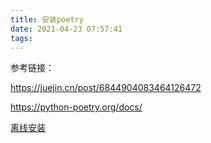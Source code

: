 ```yaml
---
title: 安装poetry
date: 2021-04-23 07:57:41
tags:
---
```

参考链接：

https://juejin.cn/post/6844904083464126472

https://python-poetry.org/docs/

[离线安装](https://github.91chifun.workers.dev/https://github.com//python-poetry/poetry/releases/download/1.1.6/poetry-1.1.6-linux.tar.gz)